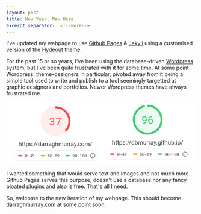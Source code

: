 ```yaml
---
layout: post
title: New Year, New Here
excerpt_separator:  <!--more-->
---
```


I've updated my webpage to use [Github Pages](https://pages.github.com/) & [Jekyll](http://jekyllrb.com) using a customised version of the [Hydeout](https://github.com/fongandrew/hydeout) theme.

For the past 15 or so years, I've been using the database-driven [Wordpress](https://wordpress.com/) system, but I've been quite frustrated with it for some time. At some point Wordpress, theme-designers in particular, pivoted away from it being a simple tool used to write and publish to a tool seemingly targetted at graphic designers and portfolios. Newer Wordpress themes have always frustrated me.

![Page speed comparisons of Wordpress v Jekyll](/assets/images/darraghmurray-page-speed.png)


I  wanted something that would serve text and images and not much more. Github Pages serves this purpose, doesn't use a database nor any fancy bloated plugins and also is free. That's all I need. 

So, welcome to the new iteration of my webpage. This should become [darraghmurray.com](https://darraghmurray.com) at some point soon.
